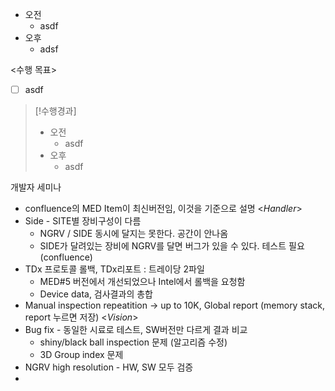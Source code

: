 - 오전
	- asdf
- 오후
	- adsf

<수행 목표>
- [ ] asdf

>[!수행경과]
>- 오전
>	- asdf
>- 오후
>	- asdf

개발자 세미나
- confluence의 MED Item이 최신버전임, 이것을 기준으로 설명
<*Handler*>
- Side - SITE별 장비구성이 다름
	- NGRV / SIDE 동시에 달지는 못한다. 공간이 안나옴
	- SIDE가 달려있는 장비에 NGRV를 달면 버그가 있을 수 있다. 테스트 필요 (confluence) 
- TDx 프로토콜 롤백, TDx리포트 : 트레이당 2파일
	- MED#5 버전에서 개선되었으나 Intel에서 롤백을 요청함 
	- Device data, 검사결과의 총합
- Manual inspection repeatition -> up to 10K, Global report (memory stack, report 누르면 저장)
<*Vision*>
- Bug fix - 동일한 시료로 테스트, SW버전만 다르게 결과 비교
	- shiny/black ball inspection 문제 (알고리즘 수정)
	- 3D Group index 문제
- NGRV high resolution - HW, SW 모두 검증
- 
